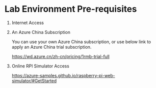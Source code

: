 # Lab Environment Pre-requisites
1. Internet Access 
2. An Azure China Subscription

    You can use your own Azure China subscription, or use below link to apply an Azure China trial subscription.

    https://wd.azure.cn/zh-cn/pricing/1rmb-trial-full
    
3. Online RPI Simulator Access
    
    https://azure-samples.github.io/raspberry-pi-web-simulator/#GetStarted